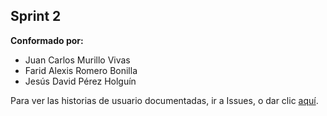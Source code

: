 ## Sprint 2

**Conformado por:**

- Juan Carlos Murillo Vivas
- Farid Alexis Romero Bonilla
- Jesús David Pérez Holguín

Para ver las historias de usuario documentadas, ir a Issues, o dar clic [aquí](https://github.com/WAS4BI/Sprint2/issues).
